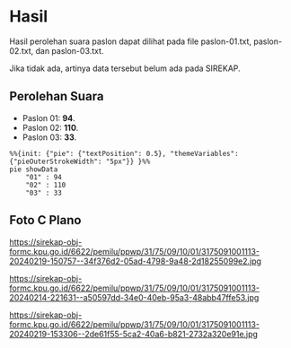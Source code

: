 # Hasil

Hasil perolehan suara paslon dapat dilihat pada file paslon-01.txt, paslon-02.txt, dan paslon-03.txt.

Jika tidak ada, artinya data tersebut belum ada pada SIREKAP.

## Perolehan Suara

 * Paslon 01: **94**.
 * Paslon 02: **110**.
 * Paslon 03: **33**.

```mermaid
%%{init: {"pie": {"textPosition": 0.5}, "themeVariables": {"pieOuterStrokeWidth": "5px"}} }%%
pie showData
    "01" : 94
    "02" : 110
    "03" : 33
```
## Foto C Plano

https://sirekap-obj-formc.kpu.go.id/6622/pemilu/ppwp/31/75/09/10/01/3175091001113-20240219-150757--34f376d2-05ad-4798-9a48-2d18255099e2.jpg

https://sirekap-obj-formc.kpu.go.id/6622/pemilu/ppwp/31/75/09/10/01/3175091001113-20240214-221631--a50597dd-34e0-40eb-95a3-48abb47ffe53.jpg

https://sirekap-obj-formc.kpu.go.id/6622/pemilu/ppwp/31/75/09/10/01/3175091001113-20240219-153306--2de61f55-5ca2-40a6-b821-2732a320e91e.jpg
